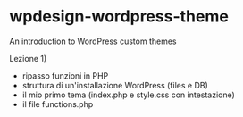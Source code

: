 # wpdesign-wordpress-theme
 An introduction to WordPress custom themes

Lezione 1)
- ripasso funzioni in PHP
- struttura di un'installazione WordPress (files e DB)
- il mio primo tema (index.php e style.css con intestazione)
- il file functions.php


